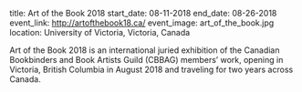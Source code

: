 title: Art of the Book 2018
start_date: 08-11-2018
end_date: 08-26-2018
event_link: http://artofthebook18.ca/
event_image: art_of_the_book.jpg 
location: University of Victoria, Victoria, Canada

Art of the Book 2018 is an international juried exhibition of the Canadian Bookbinders and Book Artists Guild (CBBAG) members’ work, opening in Victoria, British Columbia in August 2018 and traveling for two years across Canada.
